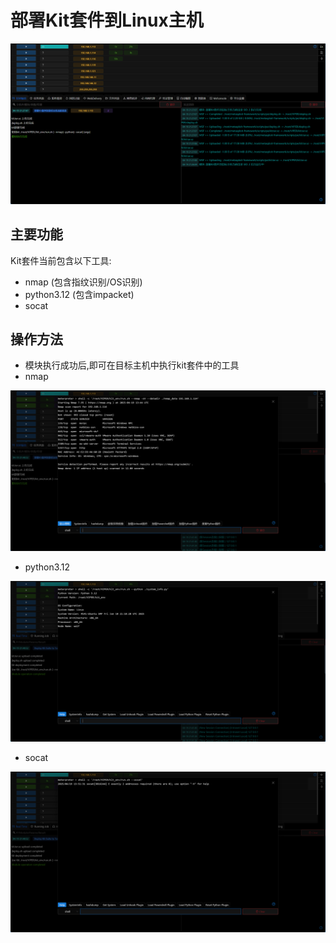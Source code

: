 # 部署Kit套件到Linux主机

![img.png](img/Execution_CommandAndScriptingInterpreter_DeployKit/img.png)

## 主要功能

Kit套件当前包含以下工具:

- nmap (包含指纹识别/OS识别)
- python3.12 (包含impacket)
- socat

## 操作方法

- 模块执行成功后,即可在目标主机中执行kit套件中的工具
- nmap

![img_1.png](img/Execution_CommandAndScriptingInterpreter_DeployKit/img_1.png)

- python3.12

![img_2.png](img/Execution_CommandAndScriptingInterpreter_DeployKit/img_2.png)

- socat

![img_3.png](img/Execution_CommandAndScriptingInterpreter_DeployKit/img_3.png)